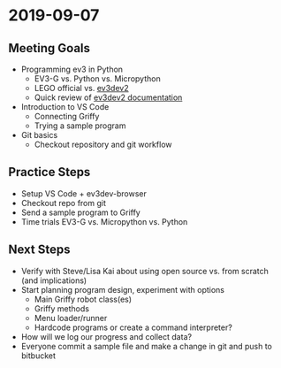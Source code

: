 2019-09-07
==========

Meeting Goals
-------------

* Programming ev3 in Python
    * EV3-G vs. Python vs. Micropython
    * LEGO official vs. [ev3dev2](https://sites.google.com/site/ev3devpython/)
    * Quick review of [ev3dev2 documentation](https://python-ev3dev.readthedocs.io/en/ev3dev-stretch/)
* Introduction to VS Code
    * Connecting Griffy
    * Trying a sample program
* Git basics
    * Checkout repository and git workflow

Practice Steps
--------------

* Setup VS Code + ev3dev-browser
* Checkout repo from git
* Send a sample program to Griffy
* Time trials EV3-G vs. Micropython vs. Python

Next Steps
----------

* Verify with Steve/Lisa Kai about using open source vs. from scratch (and implications)
* Start planning program design, experiment with options
    * Main Griffy robot class(es)
    * Griffy methods
    * Menu loader/runner
    * Hardcode programs or create a command interpreter?
* How will we log our progress and collect data?
* Everyone commit a sample file and make a change in git and push to bitbucket
